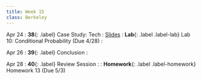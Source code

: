 ```yaml
---
title: Week 15
class: Berkeley
---
```


Apr 24
: **38**{: .label} Case Study: Tech
  : [Slides](https://docs.google.com/presentation/d/1sscqryX6ld2IKWrr8HZNChT1jKfVps_0I0SNIM8Luhk/edit?usp=sharing) <!-- &#8226; [Demos](#) &#8226; [Video](#)-->
: **Lab**{: .label .label-lab} Lab 10: Conditional Probability (Due 4/28)
  : <!--[Lab 10 Worksheet](#)-->

Apr 26
: **39**{: .label} Conclusion
  : <!--[Slides]#) &#8226; [Demos](#) &#8226; [Video](#)-->

Apr 28
: **40**{: .label} Review Session
  : <!--[Slides]#) &#8226; [Demos](#) &#8226; [Video](#)-->
: **Homework**{: .label .label-homework} Homework 13 (Due 5/3)
